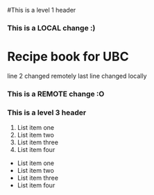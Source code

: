 #This is a level 1 header
### This is a LOCAL change :)
# Recipe book for UBC
line 2 changed remotely
last line changed locally
### This is a REMOTE change :O
### This is a level 3 header


1. List item one
2. List item two
3. List item three
4. List item four

- List item one
- List item two
- List item three
- List item four